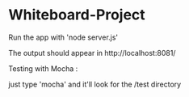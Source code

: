# Whiteboard-Project

Run the app with 'node server.js'

The output should appear in http://localhost:8081/


Testing with Mocha :

just type 'mocha' and it'll look for the /test directory

